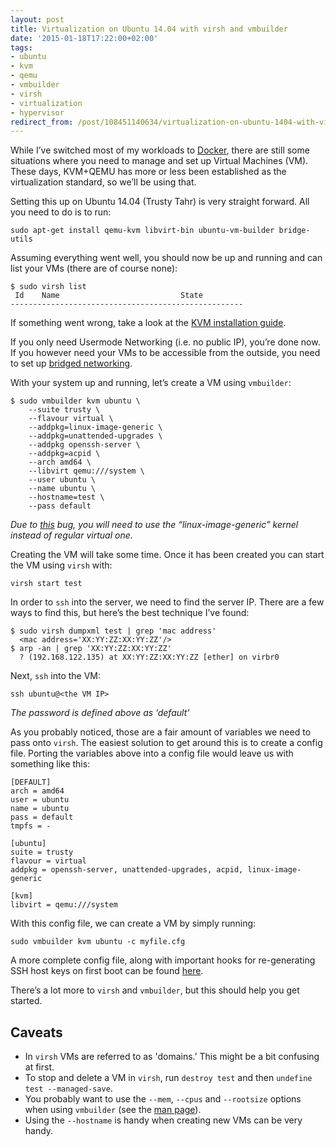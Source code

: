 ```yaml
---
layout: post
title: Virtualization on Ubuntu 14.04 with virsh and vmbuilder
date: '2015-01-18T17:22:00+02:00'
tags:
- ubuntu
- kvm
- qemu
- vmbuilder
- virsh
- virtualization
- hypervisor
redirect_from: /post/108451140634/virtualization-on-ubuntu-1404-with-virsh-and
---
```

While I’ve switched most of my workloads to [Docker](https://www.docker.com), there are still some situations where you need to manage and set up Virtual Machines (VM). These days, KVM+QEMU has more or less been established as the virtualization standard, so we’ll be using that.

Setting this up on Ubuntu 14.04 (Trusty Tahr) is very straight forward. All you need to do is to run:

    sudo apt-get install qemu-kvm libvirt-bin ubuntu-vm-builder bridge-utils
    

Assuming everything went well, you should now be up and running and can list your VMs (there are of course none):

    $ sudo virsh list
     Id    Name                           State
    ----------------------------------------------------
    

If something went wrong, take a look at the [KVM installation guide](https://help.ubuntu.com/community/KVM/Installation).

If you only need Usermode Networking (i.e. no public IP), you’re done now. If you however need your VMs to be accessible from the outside, you need to set up [bridged networking](https://help.ubuntu.com/community/KVM/Networking#Bridged_Networking).

With your system up and running, let’s create a VM using `vmbuilder`:

    $ sudo vmbuilder kvm ubuntu \
        --suite trusty \
        --flavour virtual \
        --addpkg=linux-image-generic \
        --addpkg=unattended-upgrades \
        --addpkg openssh-server \
        --addpkg=acpid \
        --arch amd64 \
        --libvirt qemu:///system \
        --user ubuntu \
        --name ubuntu \
        --hostname=test \
        --pass default
    

_Due to [this](http://serverfault.com/questions/590114/vanilla-ubuntu-vm-builder-on-i7-aborts-aborts-with-pae/591369#591369) bug, you will need to use the “linux-image-generic” kernel instead of regular virtual one._

Creating the VM will take some time. Once it has been created you can start the VM using `virsh` with:

    virsh start test
    

In order to `ssh` into the server, we need to find the server IP. There are a few ways to find this, but here’s the best technique I’ve found:

    $ sudo virsh dumpxml test | grep 'mac address'
      <mac address='XX:YY:ZZ:XX:YY:ZZ'/>
    $ arp -an | grep 'XX:YY:ZZ:XX:YY:ZZ'
      ? (192.168.122.135) at XX:YY:ZZ:XX:YY:ZZ [ether] on virbr0
    

Next, `ssh` into the VM:

    ssh ubuntu@<the VM IP>
    

_The password is defined above as ‘default’_

As you probably noticed, those are a fair amount of variables we need to pass onto `virsh`. The easiest solution to get around this is to create a config file. Porting the variables above into a config file would leave us with something like this:

    [DEFAULT]
    arch = amd64
    user = ubuntu
    name = ubuntu
    pass = default
    tmpfs = -
    
    [ubuntu]
    suite = trusty
    flavour = virtual
    addpkg = openssh-server, unattended-upgrades, acpid, linux-image-generic
    
    [kvm]
    libvirt = qemu:///system
    

With this config file, we can create a VM by simply running:

    sudo vmbuilder kvm ubuntu -c myfile.cfg
    

A more complete config file, along with important hooks for re-generating SSH host keys on first boot can be found [here](https://help.ubuntu.com/community/JeOSVMBuilder#Using_configuration_files).

There’s a lot more to `virsh` and `vmbuilder`, but this should help you get started.

Caveats
-------

* In `virsh` VMs are referred to as 'domains.’ This might be a bit confusing at first.
* To stop and delete a VM in `virsh`, run `destroy test` and then `undefine test --managed-save`.
* You probably want to use the `--mem`, `--cpus` and `--rootsize` options when using `vmbuilder` (see the [man page](http://manpages.ubuntu.com/manpages/trusty/en/man1/vmbuilder.1.html)).
* Using the `--hostname` is handy when creating new VMs can be very handy.
